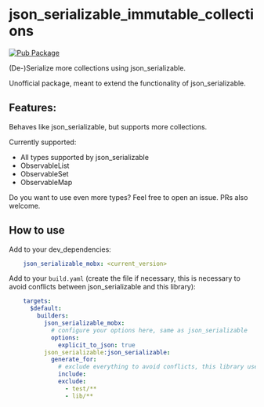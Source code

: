# json_serializable_immutable_collections

[![Pub Package](https://img.shields.io/pub/v/json_serializable_immutable_collections.svg)](https://pub.dartlang.org/packages/json_serializable_immutable_collections)


(De-)Serialize more collections using json_serializable.

Unofficial package, meant to extend the functionality of json_serializable.

## Features:

Behaves like json_serializable, but supports more collections.

Currently supported:

- All types supported by json_serializable
- ObservableList
- ObservableSet
- ObservableMap


Do you want to use even more types? Feel free to open an issue. PRs also welcome.


## How to use

Add to your dev_dependencies:

```yaml
    json_serializable_mobx: <current_version>
```    
    
Add to your `build.yaml` (create the file if necessary, this is necessary to avoid conflicts between json_serializable and this library):

```yaml
    targets:
      $default:
        builders:
          json_serializable_mobx:
            # configure your options here, same as json_serializable
            options:
              explicit_to_json: true
          json_serializable:json_serializable:
            generate_for:
              # exclude everything to avoid conflicts, this library uses a custom builder
              include:
              exclude:
                - test/**
                - lib/**
```



